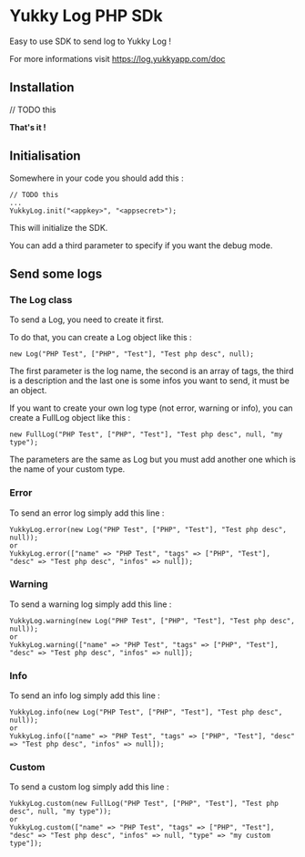 # Yukky Log PHP SDk

Easy to use SDK to send log to Yukky Log !

For more informations visit https://log.yukkyapp.com/doc

## Installation

// TODO this

**That's it !**

## Initialisation

Somewhere in your code you should add this :

```
// TODO this
...
YukkyLog.init("<appkey>", "<appsecret>");
```

This will initialize the SDK.

You can add a third parameter to specify if you want the debug mode.

## Send some logs

### The Log class

To send a Log, you need to create it first.

To do that, you can create a Log object like this :

```
new Log("PHP Test", ["PHP", "Test"], "Test php desc", null);
```

The first parameter is the log name, the second is an array of tags, the third is a description and the last one is some infos you want to send, it must be an object.

If you want to create your own log type (not error, warning or info), you can create a FullLog object like this :

```
new FullLog("PHP Test", ["PHP", "Test"], "Test php desc", null, "my type");
```

The parameters are the same as Log but you must add another one which is the name of your custom type.

### Error

To send an error log simply add this line :

```
YukkyLog.error(new Log("PHP Test", ["PHP", "Test"], "Test php desc", null));
or
YukkyLog.error(["name" => "PHP Test", "tags" => ["PHP", "Test"], "desc" => "Test php desc", "infos" => null]);
```

### Warning

To send a warning log simply add this line :

```
YukkyLog.warning(new Log("PHP Test", ["PHP", "Test"], "Test php desc", null));
or
YukkyLog.warning(["name" => "PHP Test", "tags" => ["PHP", "Test"], "desc" => "Test php desc", "infos" => null]);
```

### Info

To send an info log simply add this line :

```
YukkyLog.info(new Log("PHP Test", ["PHP", "Test"], "Test php desc", null));
or
YukkyLog.info(["name" => "PHP Test", "tags" => ["PHP", "Test"], "desc" => "Test php desc", "infos" => null]);
```

### Custom

To send a custom log simply add this line :

```
YukkyLog.custom(new FullLog("PHP Test", ["PHP", "Test"], "Test php desc", null, "my type"));
or
YukkyLog.custom(["name" => "PHP Test", "tags" => ["PHP", "Test"], "desc" => "Test php desc", "infos" => null, "type" => "my custom type"]);
```
